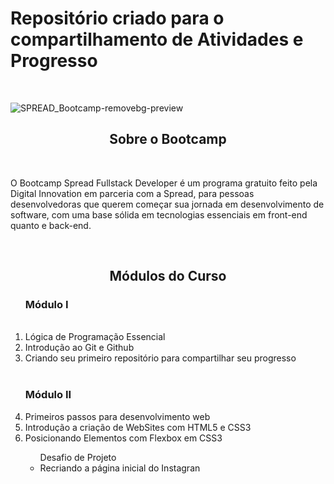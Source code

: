
<h1> Repositório criado para o compartilhamento de Atividades e Progresso</h1>
<br>

 ![SPREAD_Bootcamp-removebg-preview](https://user-images.githubusercontent.com/74883711/173962009-f040888b-e0c9-4bc1-bcd9-975d8bedee86.png)
<br>

<div align="center">
<h2> Sobre o Bootcamp </h2>
</div>
<br>
<p>
 O Bootcamp Spread Fullstack Developer é um programa gratuito feito pela Digital Innovation em parceria com a Spread, para pessoas desenvolvedoras que querem começar sua jornada em desenvolvimento de software, com uma base sólida em tecnologias essenciais em front-end quanto e back-end.
</p>
<br>

<div align="center">
<h2> Módulos do Curso </h2>
</div>

<ol>
 <h3>Módulo I</h3>
 <br>
 <li>Lógica de Programação Essencial</li>
 <li>Introdução ao Git e Github</li>
 <li>Criando seu primeiro repositório para compartilhar seu progresso</li>
 <br>
 <h3>Módulo II</h3>
 <li>Primeiros passos para desenvolvimento web</li>
 <li>Introdução a criação de WebSites com HTML5 e CSS3</li>
 <li>Posicionando Elementos com Flexbox em CSS3</li>
 <ul>
  <span>Desafio de Projeto</span>
  <li>Recriando a página inicial do Instagran</li>
 </ul>


